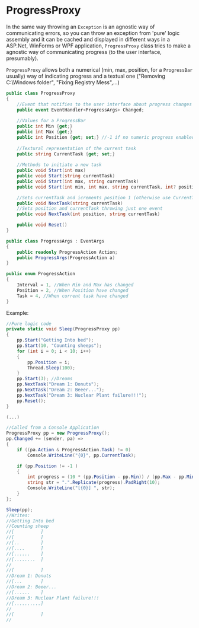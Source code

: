 # ProgressProxy 
In the same way throwing an `Exception` is an agnostic way of communicating errors, so you can throw an exception from 'pure' logic assembly and it can be cached and displayed in different ways in a ASP.Net, WinForms or WPF application, `ProgressProxy` class tries to make a agnostic way of communicating progress (to the user interface, presumably). 

`ProgressProxy` allows both a numerical (min, max, position, for a `ProgressBar` usually) way of indicating progress and a textual one ("Removing C:\Windows folder", "Fixing Registry Mess",...)

```C#
public class ProgressProxy
{
    //Event that notifies to the user interface about progress changes
    public event EventHandler<ProgressArgs> Changed;
   
    //Values for a ProgressBar
    public int Min {get;}
    public int Max {get;}    
    public int Position {get; set;} //-1 if no numeric progress enabled
  
    //Textural representation of the current task
    public string CurrentTask {get; set;}
    
    //Methods to initiate a new task
    public void Start(int max)
    public void Start(string currentTask)
    public void Start(int max, string currentTask)
    public void Start(int min, int max, string currentTask, int? position = null)

    //Sets currentTask and icrements position 1 (otherwise use CurrentTask property setter)
    public void NextTask(string currentTask)
    //Sets position and currentTask throwing just one event
    public void NextTask(int position, string currentTask)

    public void Reset()
}

public class ProgressArgs : EventArgs
{
    public readonly ProgressAction Action;
    public ProgressArgs(ProgressAction a)
}

public enum ProgressAction
{
    Interval = 1, //When Min and Max has changed
    Position = 2, //When Position have changed
    Task = 4, //When current task have changed
}
```

Example: 


```C#
//Pure logic code
private static void Sleep(ProgressProxy pp)
{
    pp.Start("Getting Into bed"); 
    pp.Start(10, "Counting sheeps");
    for (int i = 0; i < 10; i++)
    {
        pp.Position = i;
        Thread.Sleep(100); 
    }
    pp.Start(3); //Dreams
    pp.NextTask("Dream 1: Donuts");
    pp.NextTask("Dream 2: Beeer...");
    pp.NextTask("Dream 3: Nuclear Plant failure!!!");
    pp.Reset(); 
}

(...)

//Called from a Console Application
ProgressProxy pp = new ProgressProxy();
pp.Changed += (sender, pa) =>
{
    if ((pa.Action & ProgressAction.Task) != 0)
        Console.WriteLine("{0}", pp.CurrentTask);

    if (pp.Position != -1 )
    {
        int progress = (10 * (pp.Position - pp.Min)) / (pp.Max - pp.Min);
        string str = ".".Replicate(progress).PadRight(10);
        Console.WriteLine("[{0}] ", str);
    }
};

Sleep(pp); 
//Writes: 
//Getting Into bed
//Counting sheep
//[          ]
//[          ]
//[..        ]
//[....      ]
//[......    ]
//[........  ]
//
//[          ]
//Dream 1: Donuts
//[...       ]
//Dream 2: Beeer...
//[......    ]
//Dream 3: Nuclear Plant failure!!!
//[..........]
//
//[          ]
//

```